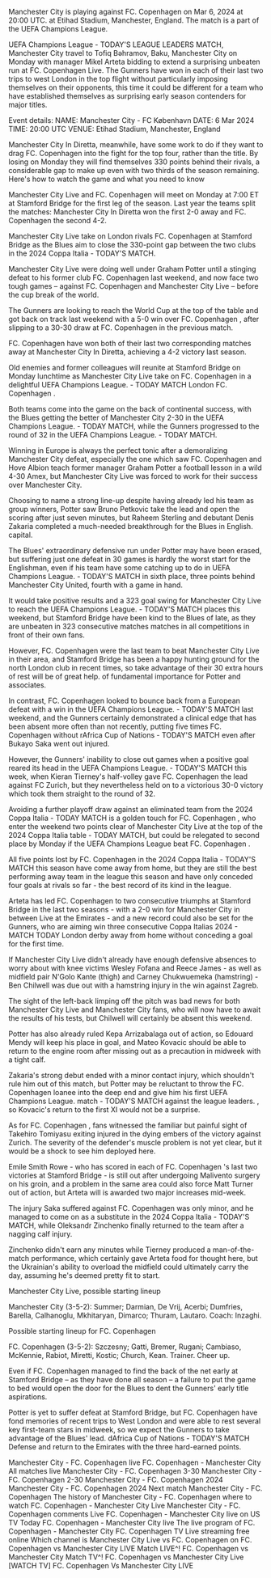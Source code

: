 Manchester City is playing against FC. Copenhagen on Mar 6, 2024 at 20:00 UTC. at Etihad Stadium, Manchester, England. The match is a part of the UEFA Champions League.

UEFA Champions League - TODAY'S LEAGUE LEADERS MATCH, Manchester City travel to Tofiq Bəhramov, Baku, Manchester City on Monday with manager Mikel Arteta bidding to extend a surprising unbeaten run at FC. Copenhagen Live. The Gunners have won in each of their last two trips to west London in the top flight without particularly imposing themselves on their opponents, this time it could be different for a team who have established themselves as surprising early season contenders for major titles.

Event details:
NAME: Manchester City - FC København
DATE: 6 Mar 2024
TIME: 20:00 UTC
VENUE: Etihad Stadium, Manchester, England

Manchester City In Diretta, meanwhile, have some work to do if they want to drag FC. Copenhagen into the fight for the top four, rather than the title. By losing on Monday they will find themselves 330 points behind their rivals, a considerable gap to make up even with two thirds of the season remaining. Here's how to watch the game and what you need to know

Manchester City Live and FC. Copenhagen will meet on Monday at 7:00 ET at Stamford Bridge for the first leg of the season. Last year the teams split the matches: Manchester City In Diretta won the first 2-0 away and FC. Copenhagen the second 4-2.

Manchester City Live take on London rivals FC. Copenhagen at Stamford Bridge as the Blues aim to close the 330-point gap between the two clubs in the 2024 Coppa Italia - TODAY'S MATCH.

Manchester City Live were doing well under Graham Potter until a stinging defeat to his former club FC. Copenhagen last weekend, and now face two tough games – against FC. Copenhagen and Manchester City Live – before the cup break of the world.

The Gunners are looking to reach the World Cup at the top of the table and got back on track last weekend with a 5-0 win over FC. Copenhagen , after slipping to a 30-30 draw at FC. Copenhagen in the previous match.

FC. Copenhagen have won both of their last two corresponding matches away at Manchester City In Diretta, achieving a 4-2 victory last season.

Old enemies and former colleagues will reunite at Stamford Bridge on Monday lunchtime as Manchester City Live take on FC. Copenhagen in a delightful UEFA Champions League. - TODAY MATCH London FC. Copenhagen .

Both teams come into the game on the back of continental success, with the Blues getting the better of Manchester City 2-30 in the UEFA Champions League. - TODAY MATCH, while the Gunners progressed to the round of 32 in the UEFA Champions League. - TODAY MATCH.

Winning in Europe is always the perfect tonic after a demoralizing Manchester City defeat, especially the one which saw FC. Copenhagen and Hove Albion teach former manager Graham Potter a football lesson in a wild 4-30 Amex, but Manchester City Live was forced to work for their success over Manchester City.

Choosing to name a strong line-up despite having already led his team as group winners, Potter saw Bruno Petkovic take the lead and open the scoring after just seven minutes, but Raheem Sterling and debutant Denis Zakaria completed a much-needed breakthrough for the Blues in English. capital.

The Blues' extraordinary defensive run under Potter may have been erased, but suffering just one defeat in 30 games is hardly the worst start for the Englishman, even if his team have some catching up to do in UEFA Champions League. - TODAY'S MATCH in sixth place, three points behind Manchester City United, fourth with a game in hand.

It would take positive results and a 323 goal swing for Manchester City Live to reach the UEFA Champions League. - TODAY'S MATCH places this weekend, but Stamford Bridge have been kind to the Blues of late, as they are unbeaten in 323 consecutive matches matches in all competitions in front of their own fans.

However, FC. Copenhagen were the last team to beat Manchester City Live in their area, and Stamford Bridge has been a happy hunting ground for the north London club in recent times, so take advantage of their 30 extra hours of rest will be of great help. of fundamental importance for Potter and associates.

In contrast, FC. Copenhagen looked to bounce back from a European defeat with a win in the UEFA Champions League. - TODAY'S MATCH last weekend, and the Gunners certainly demonstrated a clinical edge that has been absent more often than not recently, putting five times FC. Copenhagen without rAfrica Cup of Nations - TODAY'S MATCH even after Bukayo Saka went out injured.

However, the Gunners' inability to close out games when a positive goal reared its head in the UEFA Champions League. - TODAY'S MATCH this week, when Kieran Tierney's half-volley gave FC. Copenhagen the lead against FC Zurich, but they nevertheless held on to a victorious 30-0 victory which took them straight to the round of 32.

Avoiding a further playoff draw against an eliminated team from the 2024 Coppa Italia - TODAY MATCH is a golden touch for FC. Copenhagen , who enter the weekend two points clear of Manchester City Live at the top of the 2024 Coppa Italia table - TODAY MATCH, but could be relegated to second place by Monday if the UEFA Champions League beat FC. Copenhagen .

All five points lost by FC. Copenhagen in the 2024 Coppa Italia - TODAY'S MATCH this season have come away from home, but they are still the best performing away team in the league this season and have only conceded four goals at rivals so far - the best record of its kind in the league.

Arteta has led FC. Copenhagen to two consecutive triumphs at Stamford Bridge in the last two seasons - with a 2-0 win for Manchester City in between Live at the Emirates - and a new record could also be set for the Gunners, who are aiming win three consecutive Coppa Italias 2024 - MATCH TODAY London derby away from home without conceding a goal for the first time.

If Manchester City Live didn't already have enough defensive absences to worry about with knee victims Wesley Fofana and Reece James - as well as midfield pair N'Golo Kante (thigh) and Carney Chukwuemeka (hamstring) - Ben Chilwell was due out with a hamstring injury in the win against Zagreb.

The sight of the left-back limping off the pitch was bad news for both Manchester City Live and Manchester City fans, who will now have to await the results of his tests, but Chilwell will certainly be absent this weekend.

Potter has also already ruled Kepa Arrizabalaga out of action, so Edouard Mendy will keep his place in goal, and Mateo Kovacic should be able to return to the engine room after missing out as a precaution in midweek with a tight calf.

Zakaria's strong debut ended with a minor contact injury, which shouldn't rule him out of this match, but Potter may be reluctant to throw the FC. Copenhagen loanee into the deep end and give him his first UEFA Champions League. match - TODAY'S MATCH against the league leaders. , so Kovacic's return to the first XI would not be a surprise.

As for FC. Copenhagen , fans witnessed the familiar but painful sight of Takehiro Tomiyasu exiting injured in the dying embers of the victory against Zurich. The severity of the defender's muscle problem is not yet clear, but it would be a shock to see him deployed here.

Emile Smith Rowe - who has scored in each of FC. Copenhagen 's last two victories at Stamford Bridge - is still out after undergoing Malivento surgery on his groin, and a problem in the same area could also force Matt Turner out of action, but Arteta will is awarded two major increases mid-week.

The injury Saka suffered against FC. Copenhagen was only minor, and he managed to come on as a substitute in the 2024 Coppa Italia - TODAY'S MATCH, while Oleksandr Zinchenko finally returned to the team after a nagging calf injury.

Zinchenko didn't earn any minutes while Tierney produced a man-of-the-match performance, which certainly gave Arteta food for thought here, but the Ukrainian's ability to overload the midfield could ultimately carry the day, assuming he's deemed pretty fit to start.

Manchester City Live, possible starting lineup

Manchester City (3-5-2): Summer; Darmian, De Vrij, Acerbi; Dumfries, Barella, Calhanoglu, Mkhitaryan, Dimarco; Thuram, Lautaro. Coach: Inzaghi.

Possible starting lineup for FC. Copenhagen

FC. Copenhagen (3-5-2): Szczesny; Gatti, Bremer, Rugani; Cambiaso, McKennie, Rabiot, Miretti, Kostic; Church, Kean. Trainer. Cheer up.

Even if FC. Copenhagen managed to find the back of the net early at Stamford Bridge – as they have done all season – a failure to put the game to bed would open the door for the Blues to dent the Gunners' early title aspirations.

Potter is yet to suffer defeat at Stamford Bridge, but FC. Copenhagen have fond memories of recent trips to West London and were able to rest several key first-team stars in midweek, so we expect the Gunners to take advantage of the Blues' lead. dAfrica Cup of Nations - TODAY'S MATCH Defense and return to the Emirates with the three hard-earned points.

Manchester City - FC. Copenhagen live
FC. Copenhagen - Manchester City All matches live
Manchester City - FC. Copenhagen 3-30
Manchester City - FC. Copenhagen 2-30
Manchester City - FC. Copenhagen 2024
Manchester City - FC. Copenhagen 2024
Next match Manchester City - FC. Copenhagen
The history of Manchester City - FC. Copenhagen
where to watch FC. Copenhagen - Manchester City Live
Manchester City - FC. Copenhagen comments Live
FC. Copenhagen - Manchester City live on US TV
Today FC. Copenhagen - Manchester City live
The live program of FC. Copenhagen - Manchester City
FC. Copenhagen TV Live streaming free online
Which channel is Manchester City Live vs FC. Copenhagen on
FC. Copenhagen vs Manchester City LIVE Match
LIVE^! FC. Copenhagen vs Manchester City Match
TV^! FC. Copenhagen vs Manchester City Live
[WATCH TV] FC. Copenhagen Vs Manchester City LIVE
